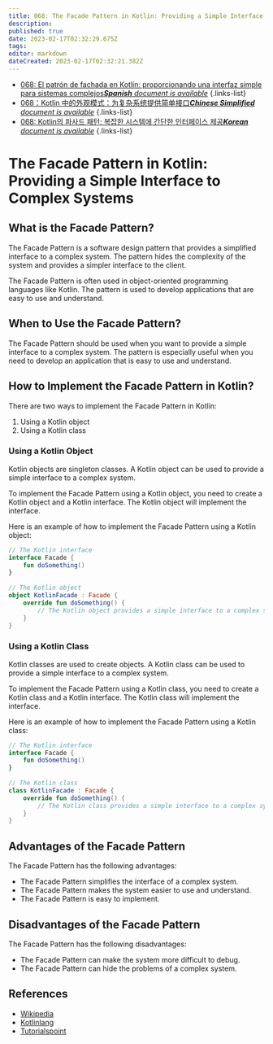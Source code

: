 ```yaml
---
title: 068: The Facade Pattern in Kotlin: Providing a Simple Interface to Complex Systems
description: 
published: true
date: 2023-02-17T02:32:29.675Z
tags: 
editor: markdown
dateCreated: 2023-02-17T02:32:21.382Z
---
```


- [068: El patrón de fachada en Kotlin: proporcionando una interfaz simple para sistemas complejos***Spanish** document is available*](/es/Knowledge-base/Kotlin/Learning/068-the-facade-pattern-in-kotlin-providing-a-simple-interface-to-complex-systems)
{.links-list}
- [068：Kotlin 中的外观模式：为复杂系统提供简单接口***Chinese Simplified** document is available*](/zh/Knowledge-base/Kotlin/Learning/068-the-facade-pattern-in-kotlin-providing-a-simple-interface-to-complex-systems)
{.links-list}
- [068: Kotlin의 파사드 패턴: 복잡한 시스템에 간단한 인터페이스 제공***Korean** document is available*](/ko/Knowledge-base/Kotlin/Learning/068-the-facade-pattern-in-kotlin-providing-a-simple-interface-to-complex-systems)
{.links-list}


# The Facade Pattern in Kotlin: Providing a Simple Interface to Complex Systems

## What is the Facade Pattern?

The Facade Pattern is a software design pattern that provides a simplified interface to a complex system. The pattern hides the complexity of the system and provides a simpler interface to the client. 

The Facade Pattern is often used in object-oriented programming languages like Kotlin. The pattern is used to develop applications that are easy to use and understand. 

## When to Use the Facade Pattern?

The Facade Pattern should be used when you want to provide a simple interface to a complex system. The pattern is especially useful when you need to develop an application that is easy to use and understand. 

## How to Implement the Facade Pattern in Kotlin?

There are two ways to implement the Facade Pattern in Kotlin:

1. Using a Kotlin object
2. Using a Kotlin class

### Using a Kotlin Object

Kotlin objects are singleton classes. A Kotlin object can be used to provide a simple interface to a complex system. 

To implement the Facade Pattern using a Kotlin object, you need to create a Kotlin object and a Kotlin interface. The Kotlin object will implement the interface. 

Here is an example of how to implement the Facade Pattern using a Kotlin object:

```kotlin
// The Kotlin interface
interface Facade {
    fun doSomething()
}
 
// The Kotlin object
object KotlinFacade : Facade {
    override fun doSomething() {
        // The Kotlin object provides a simple interface to a complex system
    }
}
```

### Using a Kotlin Class

Kotlin classes are used to create objects. A Kotlin class can be used to provide a simple interface to a complex system. 

To implement the Facade Pattern using a Kotlin class, you need to create a Kotlin class and a Kotlin interface. The Kotlin class will implement the interface. 

Here is an example of how to implement the Facade Pattern using a Kotlin class:

```kotlin
// The Kotlin interface
interface Facade {
    fun doSomething()
}
 
// The Kotlin class
class KotlinFacade : Facade {
    override fun doSomething() {
        // The Kotlin class provides a simple interface to a complex system
    }
}
```

## Advantages of the Facade Pattern

The Facade Pattern has the following advantages:

- The Facade Pattern simplifies the interface of a complex system.
- The Facade Pattern makes the system easier to use and understand.
- The Facade Pattern is easy to implement.

## Disadvantages of the Facade Pattern

The Facade Pattern has the following disadvantages:

- The Facade Pattern can make the system more difficult to debug.
- The Facade Pattern can hide the problems of a complex system.

## References

- [Wikipedia](https://en.wikipedia.org/wiki/Facade_pattern)
- [Kotlinlang](https://kotlinlang.org/docs/reference/object-declarations.html#object-declarations)
- [Tutorialspoint](https://www.tutorialspoint.com/design_pattern/facade_pattern.htm)